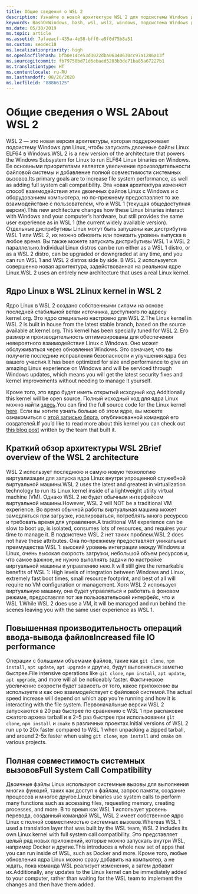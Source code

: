 ```yaml
---
title: Общие сведения о WSL 2
description: Узнайте о новой архитектуре WSL 2 для подсистемы Windows для Linux Ознакомьтесь с архитектурой и узнайте о ядре Linux.
keywords: BashOnWindows, bash, wsl, wsl2, windows, подсистема Windows для Linux, windowssubsystem, ubuntu, debian, suse, windows 10, установка
ms.date: 05/30/2019
ms.topic: article
ms.assetid: 7afaeacf-435a-4e58-bff0-a9f0d75b8a51
ms.custom: seodec18
ms.localizationpriority: high
ms.openlocfilehash: bfb0e14ce53d3022dba06340630cc97a1286a13f
ms.sourcegitcommit: fb79750bd71d6ebaed5203b3de71ba85a67227b1
ms.translationtype: HT
ms.contentlocale: ru-RU
ms.lasthandoff: 08/26/2020
ms.locfileid: "88866125"
---
```

# <a name="about-wsl-2"></a><span data-ttu-id="689b6-105">Общие сведения о WSL 2</span><span class="sxs-lookup"><span data-stu-id="689b6-105">About WSL 2</span></span>

<span data-ttu-id="689b6-106">WSL 2 — это новая версия архитектуры, которая поддерживает подсистему Windows для Linux, чтобы запускать двоичные файлы Linux ELF64 в Windows.</span><span class="sxs-lookup"><span data-stu-id="689b6-106">WSL 2 is a new version of the architecture that powers the Windows Subsystem for Linux to run ELF64 Linux binaries on Windows.</span></span> <span data-ttu-id="689b6-107">Ее основными приоритетами является увеличение производительности файловой системы и добавление полной совместимости системных вызовов.</span><span class="sxs-lookup"><span data-stu-id="689b6-107">Its primary goals are to increase file system performance, as well as adding full system call compatibility.</span></span> <span data-ttu-id="689b6-108">Эта новая архитектура изменяет способ взаимодействия этих двоичных файлов Linux с Windows и с оборудованием компьютера, но по-прежнему предоставляет то же взаимодействие с пользователем, что и WSL 1 (текущая общедоступная версия).</span><span class="sxs-lookup"><span data-stu-id="689b6-108">This new architecture changes how these Linux binaries interact with Windows and your computer’s hardware, but still provides the same user experience as in WSL 1 (the current widely available version).</span></span> <span data-ttu-id="689b6-109">Отдельные дистрибутивы Linux могут быть запущены как дистрибутив WSL 1 или WSL 2, их можно обновить или понизить уровень выпуска в любое время. Вы также можете запускать дистрибутивы WSL 1 и WSL 2 параллельно.</span><span class="sxs-lookup"><span data-stu-id="689b6-109">Individual Linux distros can be run either as a WSL 1 distro, or as a WSL 2 distro, can be upgraded or downgraded at any time, and you can run WSL 1 and WSL 2 distros side by side.</span></span> <span data-ttu-id="689b6-110">В WSL 2 используется совершенно новая архитектура, задействованная на реальном ядре Linux.</span><span class="sxs-lookup"><span data-stu-id="689b6-110">WSL 2 uses an entirely new architecture that uses a real Linux kernel.</span></span>

## <a name="linux-kernel-in-wsl-2"></a><span data-ttu-id="689b6-111">Ядро Linux в WSL 2</span><span class="sxs-lookup"><span data-stu-id="689b6-111">Linux kernel in WSL 2</span></span>

<span data-ttu-id="689b6-112">Ядро Linux в WSL 2 создано собственными силами на основе последней стабильной ветви источника, доступного по адресу kernel.org. Это ядро специально настроено для WSL 2.</span><span class="sxs-lookup"><span data-stu-id="689b6-112">The Linux kernel in WSL 2 is built in house from the latest stable branch, based on the source available at kernel.org. This kernel has been specially tuned for WSL 2.</span></span> <span data-ttu-id="689b6-113">Его размер и производительность оптимизированы для обеспечения невероятного взаимодействия Linux с Windows. Оно может обслуживаться через обновления Windows. Это означает, что вы получите последние исправления безопасности и улучшения ядра без вашего участия.</span><span class="sxs-lookup"><span data-stu-id="689b6-113">It has been optimized for size and performance to give an amazing Linux experience on Windows and will be serviced through Windows updates, which means you will get the latest security fixes and kernel improvements without needing to manage it yourself.</span></span>

<span data-ttu-id="689b6-114">Кроме того, это ядро будет иметь открытый исходный код.</span><span class="sxs-lookup"><span data-stu-id="689b6-114">Additionally this kernel will be open source.</span></span> <span data-ttu-id="689b6-115">Полный исходный код для ядра Linux можно найти [здесь](https://github.com/microsoft/WSL2-Linux-Kernel).</span><span class="sxs-lookup"><span data-stu-id="689b6-115">You can find the full source code for the Linux kernel [here](https://github.com/microsoft/WSL2-Linux-Kernel).</span></span> <span data-ttu-id="689b6-116">Если вы хотите узнать больше об этом ядре, вы можете ознакомиться с [этой записью блога](https://devblogs.microsoft.com/commandline/shipping-a-linux-kernel-with-windows/), опубликованной командой его создателей.</span><span class="sxs-lookup"><span data-stu-id="689b6-116">If you’d like to read more about this kernel you can check out [this blog post](https://devblogs.microsoft.com/commandline/shipping-a-linux-kernel-with-windows/) written by the team that built it.</span></span>

## <a name="brief-overview-of-the-wsl-2-architecture"></a><span data-ttu-id="689b6-117">Краткий обзор архитектуры WSL 2</span><span class="sxs-lookup"><span data-stu-id="689b6-117">Brief overview of the WSL 2 architecture</span></span>

<span data-ttu-id="689b6-118">WSL 2 использует последнюю и самую новую технологию виртуализации для запуска ядра Linux внутри упрощенной служебной виртуальной машины.</span><span class="sxs-lookup"><span data-stu-id="689b6-118">WSL 2 uses the latest and greatest in virtualization technology to run its Linux kernel inside of a lightweight utility virtual machine (VM).</span></span> <span data-ttu-id="689b6-119">Однако WSL 2 не будет обычным интерфейсом виртуальной машины.</span><span class="sxs-lookup"><span data-stu-id="689b6-119">However, WSL 2 will NOT be a traditional VM experience.</span></span> <span data-ttu-id="689b6-120">Во время обычной работы виртуальная машина может замедляться при загрузке, изолироваться, потреблять много ресурсов и требовать время для управления.</span><span class="sxs-lookup"><span data-stu-id="689b6-120">A traditional VM experience can be slow to boot up, is isolated, consumes lots of resources, and requires your time to manage it.</span></span> <span data-ttu-id="689b6-121">В подсистеме WSL 2 нет таких проблем.</span><span class="sxs-lookup"><span data-stu-id="689b6-121">WSL 2 does not have these attributes.</span></span> <span data-ttu-id="689b6-122">Она по-прежнему предоставляет уникальные преимущества WSL 1: высокий уровень интеграции между Windows и Linux, очень высокая скорость загрузки, небольшой объем ресурсов и, что самое важное, не нужно выполнять задачи по настройке виртуальной машины и управлению нею.</span><span class="sxs-lookup"><span data-stu-id="689b6-122">It will still give the remarkable benefits of WSL 1: High levels of integration between Windows and Linux, extremely fast boot times, small resource footprint, and best of all will require no VM configuration or management.</span></span> <span data-ttu-id="689b6-123">Хотя WSL 2 использует виртуальную машину, она будет управляться и работать в фоновом режиме, предоставляя тот же пользовательский интерфейс, что и WSL 1.</span><span class="sxs-lookup"><span data-stu-id="689b6-123">While WSL 2 does use a VM, it will be managed and run behind the scenes leaving you with the same user experience as WSL 1.</span></span>

## <a name="increased-file-io-performance"></a><span data-ttu-id="689b6-124">Повышенная производительность операций ввода-вывода файлов</span><span class="sxs-lookup"><span data-stu-id="689b6-124">Increased file IO performance</span></span>

<span data-ttu-id="689b6-125">Операции с большими объемами файлов, такие как `git clone`, `npm install`, `apt update`, `apt upgrade` и другие, будут выполняться заметно быстрее.</span><span class="sxs-lookup"><span data-stu-id="689b6-125">File intensive operations like `git clone`, `npm install`, `apt update`, `apt upgrade`, and more will all be noticeably faster.</span></span> <span data-ttu-id="689b6-126">Фактическое увеличение скорости будет зависеть от того, какое приложение вы используете и как оно взаимодействует с файловой системой.</span><span class="sxs-lookup"><span data-stu-id="689b6-126">The actual speed increase will depend on which app you’re running and how it is interacting with the file system.</span></span> <span data-ttu-id="689b6-127">Первоначальные версии WSL 2 запускаются в 20 раз быстрее по сравнению с WSL 1 при распаковке сжатого архива tarball и в 2–5 раз быстрее при использовании `git clone`, `npm install` и `cmake` в различных проектах.</span><span class="sxs-lookup"><span data-stu-id="689b6-127">Initial versions of WSL 2 run up to 20x faster compared to WSL 1 when unpacking a zipped tarball, and around 2-5x faster when using `git clone`, `npm install` and `cmake` on various projects.</span></span>

## <a name="full-system-call-compatibility"></a><span data-ttu-id="689b6-128">Полная совместимость системных вызовов</span><span class="sxs-lookup"><span data-stu-id="689b6-128">Full System Call Compatibility</span></span>

<span data-ttu-id="689b6-129">Двоичные файлы Linux используют системные вызовы для выполнения многих функций, таких как доступ к файлам, запрос памяти, создание процессов и многое другое.</span><span class="sxs-lookup"><span data-stu-id="689b6-129">Linux binaries use system calls to perform many functions such as accessing files, requesting memory, creating processes, and more.</span></span> <span data-ttu-id="689b6-130">В то время как WSL 1 использует уровень перевода, созданный командой WSL, WSL 2 имеет собственное ядро Linux с полной совместимостью системных вызовов.</span><span class="sxs-lookup"><span data-stu-id="689b6-130">Whereas WSL 1 used a translation layer that was built by the WSL team, WSL 2 includes its own Linux kernel with full system call compatibility.</span></span> <span data-ttu-id="689b6-131">Это представляет целый ряд новых приложений, которые можно запускать внутри WSL, например Docker и другие.</span><span class="sxs-lookup"><span data-stu-id="689b6-131">This introduces a whole new set of apps that you can run inside of WSL, such as Docker and more.</span></span> <span data-ttu-id="689b6-132">Кроме того, любые обновления ядра Linux можно сразу добавить на компьютер, а не ждать, пока команда WSL реализует изменения, а затем добавит их.</span><span class="sxs-lookup"><span data-stu-id="689b6-132">Additionally, any updates to the Linux kernel can be immediately added to your computer, rather than waiting for the WSL team to implement the changes and then have them added.</span></span>
